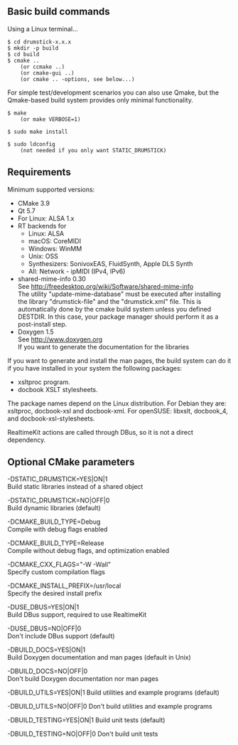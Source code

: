 ## Basic build commands

Using a Linux terminal...

~~~
$ cd drumstick-x.x.x
$ mkdir -p build
$ cd build
$ cmake ..
    (or ccmake ..)
    (or cmake-gui ..)
    (or cmake .. -options, see below...)
~~~

For simple test/development scenarios you can also use Qmake, but the Qmake-based build system provides only minimal functionality.

~~~
$ make
    (or make VERBOSE=1)

$ sudo make install

$ sudo ldconfig
    (not needed if you only want STATIC_DRUMSTICK)
~~~

## Requirements

Minimum supported versions:

* CMake 3.9
* Qt 5.7
* For Linux: ALSA 1.x
* RT backends for
    * Linux: ALSA
    * macOS: CoreMIDI
    * Windows: WinMM
    * Unix: OSS
    * Synthesizers: SonivoxEAS, FluidSynth, Apple DLS Synth
    * All: Network - ipMIDI (IPv4, IPv6)
* shared-mime-info 0.30  
See http://freedesktop.org/wiki/Software/shared-mime-info  
The utility "update-mime-database" must be executed after installing the library "drumstick-file" and the "drumstick.xml" file. This is automatically done by the cmake build system unless you defined DESTDIR. In this case, your package manager should perform it as a post-install step. 
* Doxygen 1.5  
See http://www.doxygen.org  
If you want to generate the documentation for the libraries  

If you want to generate and install the man pages, the build system can do it if you have installed in your system the following packages:

* xsltproc program.
* docbook XSLT stylesheets.

The package names depend on the Linux distribution. For Debian they are: 
xsltproc, docbook-xsl and docbook-xml. For openSUSE: libxslt, docbook_4, and 
docbook-xsl-stylesheets.

RealtimeKit actions are called through DBus, so it is not a direct dependency. 

## Optional CMake parameters

-DSTATIC_DRUMSTICK=YES|ON|1  
Build static libraries instead of a shared object

-DSTATIC_DRUMSTICK=NO|OFF|0  
Build dynamic libraries (default)

-DCMAKE_BUILD_TYPE=Debug   
Compile with debug flags enabled

-DCMAKE_BUILD_TYPE=Release  
Compile without debug flags, and optimization enabled

-DCMAKE_CXX_FLAGS="-W -Wall"  
Specify custom compilation flags    

-DCMAKE_INSTALL_PREFIX=/usr/local     
Specify the desired install prefix

-DUSE_DBUS=YES|ON|1  
Build DBus support, required to use RealtimeKit 

-DUSE_DBUS=NO|OFF|0  
Don't include DBus support (default)

-DBUILD_DOCS=YES|ON|1  
Build Doxygen documentation and man pages (default in Unix)

-DBUILD_DOCS=NO|OFF|0  
Don't build Doxygen documentation nor man pages

-DBUILD_UTILS=YES|ON|1
Build utilities and example programs (default)

-DBUILD_UTILS=NO|OFF|0 
Don't build utilities and example programs

-DBUILD_TESTING=YES|ON|1
Build unit tests (default)

-DBUILD_TESTING=NO|OFF|0 
Don't build unit tests
